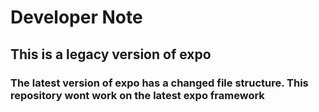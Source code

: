 # Developer Note

## This is a legacy version of expo

### The latest version of expo has a changed file structure. This repository wont work on the latest expo framework
